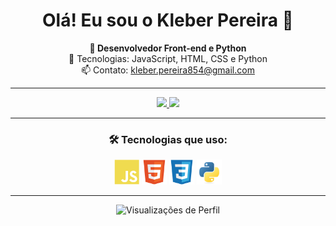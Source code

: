 <h1 align="center">Olá! Eu sou o Kleber Pereira 👋</h1>

<p align="center">
  <strong>🔭 Desenvolvedor Front-end e Python</strong><br>
  🌱 Tecnologias: JavaScript, HTML, CSS e Python<br>
  📫 Contato: <a href="mailto:kleber.pereira854@gmail.com">kleber.pereira854@gmail.com</a>
</p>

---

<div align="center">
  <a href="https://github.com/Klebolt">
    <img height="180em" src="https://github-readme-stats.vercel.app/api?username=Klebolt&show_icons=true&theme=transparent" />
    <img height="180em" src="https://github-readme-stats.vercel.app/api/top-langs/?username=Klebolt&layout=compact&theme=transparent" />
  </a>
</div>

---

<h3 align="center">🛠️ Tecnologias que uso:</h3>

<p align="center">
  <img alt="JavaScript" height="40" width="40" src="https://raw.githubusercontent.com/devicons/devicon/master/icons/javascript/javascript-plain.svg">
  <img alt="HTML5" height="40" width="40" src="https://raw.githubusercontent.com/devicons/devicon/master/icons/html5/html5-original.svg">
  <img alt="CSS3" height="40" width="40" src="https://raw.githubusercontent.com/devicons/devicon/master/icons/css3/css3-original.svg">
  <img alt="Python" height="40" width="40" src="https://raw.githubusercontent.com/devicons/devicon/master/icons/python/python-original.svg">
</p>

---

<p align="center">
  <img src="https://komarev.com/ghpvc/?username=Klebolt&label=Visualizações+de+Perfil&color=0e75b6&style=flat" alt="Visualizações de Perfil" />
</p>
